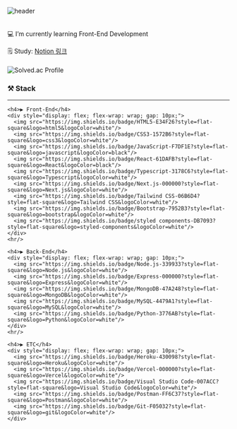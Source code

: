 ![header](https://capsule-render.vercel.app/api?type=waving&color=gradient&customColorList=10&height=200&text=Minhyuk's%20GITHUB&fontSize=50&animation=twinkling)

<div style="display: flex; justify-content: space-between; align-items: flex-start; margin: 20px 0; flex-wrap: wrap;">
  <!-- 좌측 소개 영역 -->
  <div style="flex: 1; min-width: 300px;">
    <div>
      <p>💻 I’m currently learning Front-End Development</p>
      <p>
        🗒️ Study: 
        <a href="https://almond-drip-5f0.notion.site/13c221c9c51380ac8407c0633ec117f6" target="_blank">
          <i class="fab fa-notion"></i> Notion 링크
        </a>
      </p>
    </div>
    <div style="margin-top: 20px;">
      <img src="http://mazassumnida.wtf/api/v2/generate_badge?boj=labcs" alt="Solved.ac Profile" style="max-width: 150px; height: auto;"/>
    </div>
  </div>

  <!-- 우측 기술 스택 영역 -->
  <div style="flex: 2; min-width: 400px;">
    <h3>⚒️ Stack</h3>
    <hr/>

    <h4>▶️ Front-End</h4>
    <div style="display: flex; flex-wrap: wrap; gap: 10px;">
      <img src="https://img.shields.io/badge/HTML5-E34F26?style=flat-square&logo=html5&logoColor=white"/>
      <img src="https://img.shields.io/badge/CSS3-1572B6?style=flat-square&logo=css3&logoColor=white"/>
      <img src="https://img.shields.io/badge/JavaScript-F7DF1E?style=flat-square&logo=javascript&logoColor=black"/>
      <img src="https://img.shields.io/badge/React-61DAFB?style=flat-square&logo=React&logoColor=black"/>
      <img src="https://img.shields.io/badge/Typescript-3178C6?style=flat-square&logo=Typescript&logoColor=white"/>
      <img src="https://img.shields.io/badge/Next.js-000000?style=flat-square&logo=Next.js&logoColor=white"/>
      <img src="https://img.shields.io/badge/Tailwind CSS-06B6D4?style=flat-square&logo=Tailwind CSS&logoColor=white"/>
      <img src="https://img.shields.io/badge/Bootstrap-7952B3?style=flat-square&logo=bootstrap&logoColor=white"/>
      <img src="https://img.shields.io/badge/styled components-DB7093?style=flat-square&logo=styled-components&logoColor=white"/>
    </div>
    <hr/>

    <h4>▶️ Back-End</h4>
    <div style="display: flex; flex-wrap: wrap; gap: 10px;">
      <img src="https://img.shields.io/badge/Node.js-339933?style=flat-square&logo=Node.js&logoColor=white"/>
      <img src="https://img.shields.io/badge/Express-000000?style=flat-square&logo=Express&logoColor=white"/>
      <img src="https://img.shields.io/badge/MongoDB-47A248?style=flat-square&logo=MongoDB&logoColor=white"/>
      <img src="https://img.shields.io/badge/MySQL-4479A1?style=flat-square&logo=MySQL&logoColor=white"/>
      <img src="https://img.shields.io/badge/Python-3776AB?style=flat-square&logo=Python&logoColor=white"/>
    </div>
    <hr/>

    <h4>▶️ ETC</h4>
    <div style="display: flex; flex-wrap: wrap; gap: 10px;">
      <img src="https://img.shields.io/badge/Heroku-430098?style=flat-square&logo=Heroku&logoColor=white"/>
      <img src="https://img.shields.io/badge/Vercel-000000?style=flat-square&logo=Vercel&logoColor=white"/>
      <img src="https://img.shields.io/badge/Visual Studio Code-007ACC?style=flat-square&logo=Visual Studio Code&logoColor=white"/>
      <img src="https://img.shields.io/badge/Postman-FF6C37?style=flat-square&logo=Postman&logoColor=white"/>
      <img src="https://img.shields.io/badge/Git-F05032?style=flat-square&logo=git&logoColor=white"/>
    </div>
  </div>
</div>
